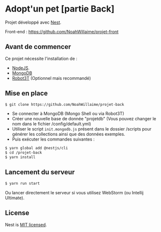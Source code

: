# Adopt'un pet [partie Back]

Projet développé avec [Nest](https://github.com/nestjs/nest).

Front-end : https://github.com/NoahWillaime/projet-front

## Avant de commencer

Ce projet nécessite l'installation de :
 - [NodeJS](https://nodejs.org/en/).
 - [MongoDB](https://www.mongodb.com/fr)
 - [Robot3T](https://robomongo.org/download) (Optionnel mais recommandé) 

## Mise en place
```bash
$ git clone https://github.com/NoahWillaime/projet-back
```

-   Se connecter à MongoDB (Mongo Shell ou via Robot3T)
-   Créer une nouvelle base de donnée "projetdb" (Vous pouvez changer le nom dans le fichier /config/default.yml)
-   Utiliser le script `init.mongodb.js` présent dans le dossier /scripts pour générer les collections ainsi que des données exemples.
-   Puis exécuter les commandes suivantes :
```bash
$ yarn global add @nestjs/cli
$ cd /projet-back
$ yarn install
```

## Lancement du serveur

```bash
$ yarn run start
```

Ou lancer directement le serveur si vous utilisez WebStorm (ou Intellij Ultimate).

## License

  Nest is [MIT licensed](LICENSE).

